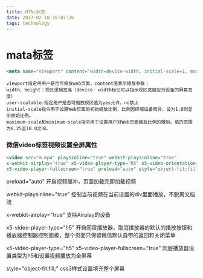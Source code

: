 ```yaml
---
title: HTNL标签
date: 2017-02-10 16:07:26
tags: technology
---
```

# mata标签
```html
<meta name="viewport" content="width=device-width, initial-scale=1, maximum-scale=1, minimum-scale=1, user-scalable=no">
```
    viewport指定用用户是否可缩放web页面，content值表示缩放参数：
    width、height：视区逻辑宽高（device- width标记可以指示视区宽度应为设备的屏幕宽度）
    user-scalable:指定用户是否可缩放视区值为yes允许，no禁止
    initial-scale指令用于设置Web页面的初始缩放比例，比例因终端设备而异，设为1.0则显示原始比例。
    maximum-scale和minimum-scale指令用于设置用户对Web页面缩放比例的限制。值的范围为0.25至10.0之间。


### 微信video标签视频设置全屏属性
```html
<video src="m.mp4" playsinline="true" webkit-playsinline="true" 
x-webkit-airplay="true" x5-video-player-type="h5" x5-video-orientation="h5" 
x5-video-player-fullscreen="true" preload="auto" style="object-fit:fill;"></video>
```
preload="auto"   开启视频缓冲，页面加载完即加载视频

webkit-playsinline="true"  控制当前视频在当前设置的div里面播放，不脱离文档流

x-webkit-airplay="true"  支持Airplay的设备

x5-video-player-type="h5"  开启同层播放器，取消播放器的默认的播放按钮和播放器控制器控制面板，整个页面只保留微信默认自带的返回和关闭菜单

x5-video-player-type="h5"  x5-video-player-fullscreen="true"  同层播放器设置类型为h5和设置视频播放为全屏幕

 style="object-fit:fill;" css3样式设置填充整个屏幕
    